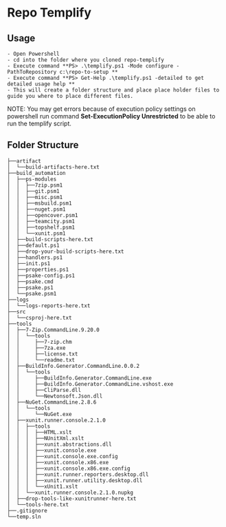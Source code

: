 # Repo Templify

## Usage

	- Open Powershell 
	- cd into the folder where you cloned repo-templify
	- Execute command **PS> .\templify.ps1 -Mode configure -PathToRepository c:\repo-to-setup **
	- Execute command **PS> Get-Help .\templify.ps1 -detailed to get detailed usage help **
	- This will create a folder structure and place place holder files to guide you where to place different files.

NOTE: You may get errors because of execution policy settings on powershell run command **Set-ExecutionPolicy Unrestricted** to be able to run the templify script.

## Folder Structure

	├──artifact
	│  └──build-artifacts-here.txt
	├──build_automation
	│  ├──ps-modules
	│  │  ├──7zip.psm1
	│  │  ├──git.psm1
	│  │  ├──misc.psm1
	│  │  ├──msbuild.psm1
	│  │  ├──nuget.psm1
	│  │  ├──opencover.psm1
	│  │  ├──teamcity.psm1
	│  │  ├──topshelf.psm1
	│  │  └──xunit.psm1
	│  ├──build-scripts-here.txt
	│  ├──default.ps1
	│  ├──drop-your-build-scripts-here.txt
	│  ├──handlers.ps1
	│  ├──init.ps1
	│  ├──properties.ps1
	│  ├──psake-config.ps1
	│  ├──psake.cmd
	│  ├──psake.ps1
	│  └──psake.psm1
	├──logs
	│  └──logs-reports-here.txt
	├──src
	│  └──csproj-here.txt
	├──tools
	│  ├──7-Zip.CommandLine.9.20.0
	│  │  └──tools
	│  │     ├──7-zip.chm
	│  │     ├──7za.exe
	│  │     ├──license.txt
	│  │     └──readme.txt
	│  ├──BuildInfo.Generator.CommandLine.0.0.2
	│  │  └──tools
	│  │     ├──BuildInfo.Generator.CommandLine.exe
	│  │     ├──BuildInfo.Generator.CommandLine.vshost.exe
	│  │     ├──CliParse.dll
	│  │     └──Newtonsoft.Json.dll
	│  ├──NuGet.CommandLine.2.8.6
	│  │  └──tools
	│  │     └──NuGet.exe
	│  ├──xunit.runner.console.2.1.0
	│  │  ├──tools
	│  │  │  ├──HTML.xslt
	│  │  │  ├──NUnitXml.xslt
	│  │  │  ├──xunit.abstractions.dll
	│  │  │  ├──xunit.console.exe
	│  │  │  ├──xunit.console.exe.config
	│  │  │  ├──xunit.console.x86.exe
	│  │  │  ├──xunit.console.x86.exe.config
	│  │  │  ├──xunit.runner.reporters.desktop.dll
	│  │  │  ├──xunit.runner.utility.desktop.dll
	│  │  │  └──xUnit1.xslt
	│  │  └──xunit.runner.console.2.1.0.nupkg
	│  ├──drop-tools-like-xunitrunner-here.txt
	│  └──tools-here.txt
	├──.gitignore
	└──temp.sln

